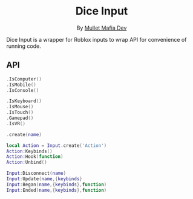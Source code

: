 <div align="center">
<h1>Dice Input</h1>

By [Mullet Mafia Dev](https://www.roblox.com/groups/5018486/Mullet-Mafia-Dev#!/about)
</div>

Dice Input is a wrapper for Roblox inputs to wrap API for convenience of running code.

## API

```lua
.IsComputer()
.IsMobile()
.IsConsole()

.IsKeyboard()
.IsMouse()
.IsTouch()
.Gamepad()
.IsVR()

.create(name)

local Action = Input.create('Action')
Action:Keybinds()
Action:Hook(function)
Action:Unbind()

Input:Disconnect(name)
Input:Update(name,{keybinds}
Input:Began(name,{keybinds},function)
Input:Ended(name,{keybinds},function)
```